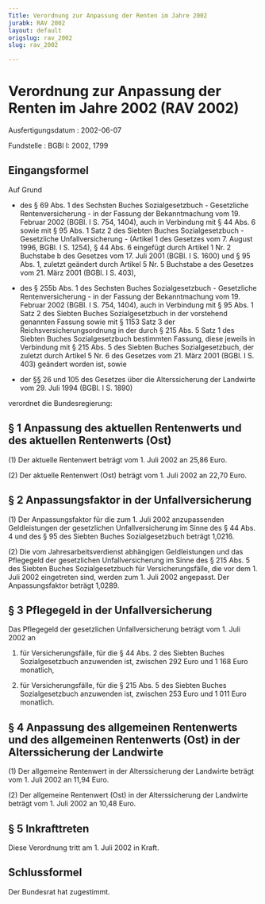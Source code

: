 ```yaml
---
Title: Verordnung zur Anpassung der Renten im Jahre 2002
jurabk: RAV 2002
layout: default
origslug: rav_2002
slug: rav_2002

---
```


# Verordnung zur Anpassung der Renten im Jahre 2002 (RAV 2002)

Ausfertigungsdatum
:   2002-06-07

Fundstelle
:   BGBl I: 2002, 1799

## Eingangsformel

Auf Grund

-   des § 69 Abs. 1 des Sechsten Buches Sozialgesetzbuch - Gesetzliche
    Rentenversicherung - in der Fassung der Bekanntmachung vom 19. Februar
    2002 (BGBl. I S. 754, 1404), auch in Verbindung mit § 44 Abs. 6 sowie
    mit § 95 Abs. 1 Satz 2 des Siebten Buches Sozialgesetzbuch -
    Gesetzliche Unfallversicherung - (Artikel 1 des Gesetzes vom 7. August
    1996, BGBl. I S. 1254), § 44 Abs. 6 eingefügt durch Artikel 1 Nr. 2
    Buchstabe b des Gesetzes vom 17. Juli 2001 (BGBl. I S. 1600) und § 95
    Abs. 1, zuletzt geändert durch Artikel 5 Nr. 5 Buchstabe a des
    Gesetzes vom 21. März 2001 (BGBl. I S. 403),


-   des § 255b Abs. 1 des Sechsten Buches Sozialgesetzbuch - Gesetzliche
    Rentenversicherung - in der Fassung der Bekanntmachung vom 19. Februar
    2002 (BGBl. I S. 754, 1404), auch in Verbindung mit § 95 Abs. 1 Satz 2
    des Siebten Buches Sozialgesetzbuch in der vorstehend genannten
    Fassung sowie mit § 1153 Satz 3 der Reichsversicherungsordnung in der
    durch § 215 Abs. 5 Satz 1 des Siebten Buches Sozialgesetzbuch
    bestimmten Fassung, diese jeweils in Verbindung mit § 215 Abs. 5 des
    Siebten Buches Sozialgesetzbuch, der zuletzt durch Artikel 5 Nr. 6 des
    Gesetzes vom 21. März 2001 (BGBl. I S. 403) geändert worden ist, sowie


-   der §§ 26 und 105 des Gesetzes über die Alterssicherung der Landwirte
    vom 29. Juli 1994 (BGBl. I S. 1890)



verordnet die Bundesregierung:

## § 1 Anpassung des aktuellen Rentenwerts und des aktuellen Rentenwerts (Ost)

(1) Der aktuelle Rentenwert beträgt vom 1. Juli 2002 an 25,86 Euro.

(2) Der aktuelle Rentenwert (Ost) beträgt vom 1. Juli 2002 an 22,70
Euro.

## § 2 Anpassungsfaktor in der Unfallversicherung

(1) Der Anpassungsfaktor für die zum 1. Juli 2002 anzupassenden
Geldleistungen der gesetzlichen Unfallversicherung im Sinne des § 44
Abs. 4 und des § 95 des Siebten Buches Sozialgesetzbuch beträgt
1,0216.

(2) Die vom Jahresarbeitsverdienst abhängigen Geldleistungen und das
Pflegegeld der gesetzlichen Unfallversicherung im Sinne des § 215 Abs.
5 des Siebten Buches Sozialgesetzbuch für Versicherungsfälle, die vor
dem 1. Juli 2002 eingetreten sind, werden zum 1. Juli 2002 angepasst.
Der Anpassungsfaktor beträgt 1,0289.

## § 3 Pflegegeld in der Unfallversicherung

Das Pflegegeld der gesetzlichen Unfallversicherung beträgt vom 1. Juli
2002 an

1.  für Versicherungsfälle, für die § 44 Abs. 2 des Siebten Buches
    Sozialgesetzbuch anzuwenden ist, zwischen 292 Euro und 1 168 Euro
    monatlich,


2.  für Versicherungsfälle, für die § 215 Abs. 5 des Siebten Buches
    Sozialgesetzbuch anzuwenden ist, zwischen 253 Euro und 1 011 Euro
    monatlich.

## § 4 Anpassung des allgemeinen Rentenwerts und des allgemeinen Rentenwerts (Ost) in der Alterssicherung der Landwirte

(1) Der allgemeine Rentenwert in der Alterssicherung der Landwirte
beträgt vom 1. Juli 2002 an 11,94 Euro.

(2) Der allgemeine Rentenwert (Ost) in der Alterssicherung der
Landwirte beträgt vom 1. Juli 2002 an 10,48 Euro.

## § 5 Inkrafttreten

Diese Verordnung tritt am 1. Juli 2002 in Kraft.

## Schlussformel

Der Bundesrat hat zugestimmt.

